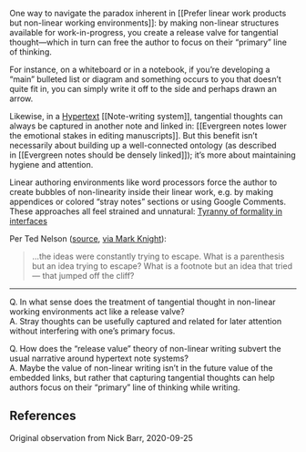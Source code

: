 One way to navigate the paradox inherent in [[Prefer linear work products but non-linear working environments]]: by making non-linear structures available for work-in-progress, you create a release valve for tangential thought—which in turn can free the author to focus on their “primary” line of thinking.

For instance, on a whiteboard or in a notebook, if you’re developing a “main” bulleted list or diagram and something occurs to you that doesn’t quite fit in, you can simply write it off to the side and perhaps drawn an arrow.

Likewise, in a [Hypertext](https://notes.andymatuschak.org/zSzTnYqKsHgyS8ExW92gUpU) [[Note-writing system]], tangential thoughts can always be captured in another note and linked in: [[Evergreen notes lower the emotional stakes in editing manuscripts]]. But this benefit isn’t necessarily about building up a well-connected ontology (as described in [[Evergreen notes should be densely linked]]); it’s more about maintaining hygiene and attention.

Linear authoring environments like word processors force the author to create bubbles of non-linearity inside their linear work, e.g. by making appendices or colored “stray notes” sections or using Google Comments. These approaches all feel strained and unnatural: [Tyranny of formality in interfaces](https://notes.andymatuschak.org/zPVYHEJdDBoMoQV5pQ4h71S)

Per Ted Nelson ([source](https://www.youtube.com/watch?v=En_2T7KH6RA), [via Mark Knight](https://twitter.com/mjknght/status/1309769444592431113)):

> …the ideas were constantly trying to escape. What is a parenthesis but an idea trying to escape? What is a footnote but an idea that tried — that jumped off the cliff?

---

Q. In what sense does the treatment of tangential thought in non-linear working environments act like a release valve?  
A. Stray thoughts can be usefully captured and related for later attention without interfering with one’s primary focus.

Q. How does the “release value” theory of non-linear writing subvert the usual narrative around hypertext note systems?  
A. Maybe the value of non-linear writing isn’t in the future value of the embedded links, but rather that capturing tangential thoughts can help authors focus on their “primary” line of thinking while writing.

## References

Original observation from Nick Barr, 2020-09-25